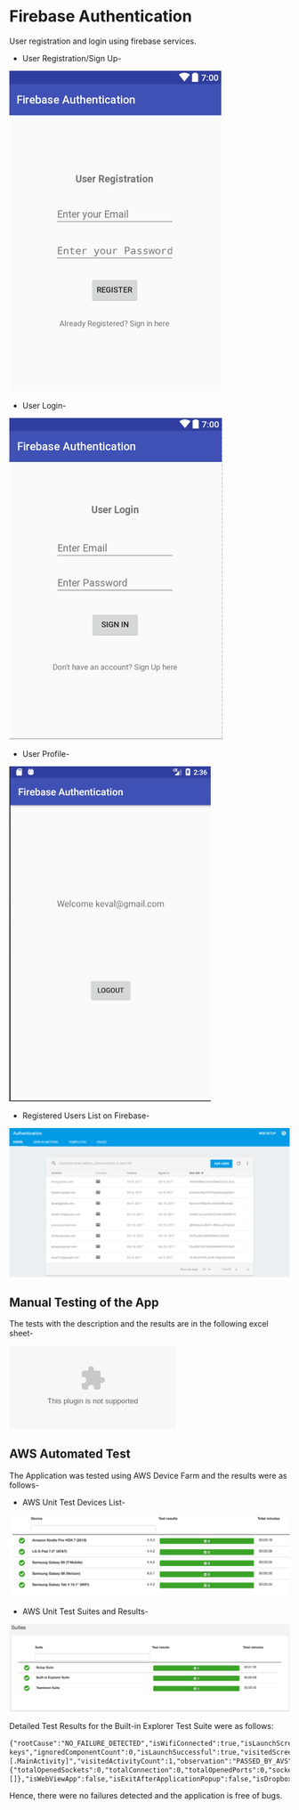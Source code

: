 # Firebase Authentication
User registration and login using firebase services.


* User Registration/Sign Up-

![](images/UserRegistration.PNG)


* User Login-

![](images/UserLogin.PNG)


* User Profile-

![](images/UserProfile.PNG)


* Registered Users List on Firebase-

![](images/Authentication.PNG)

## Manual Testing of the App

The tests with the description and the results are in the following excel sheet-

![](https://github.com/kev5/Firebase_Authentication/blob/master/App%20Test%20Case%20Sheet.xlsx)

## AWS Automated Test

The Application was tested using AWS Device Farm and the results were as follows-

* AWS Unit Test Devices List-

![](https://github.com/kev5/Firebase_Authentication/blob/master/AWS%20Unit%20Test%20devices%20list.png)

* AWS Unit Test Suites and Results-

![](https://github.com/kev5/Firebase_Authentication/blob/master/AWS%20Unit%20Test%20Suites%20and%20Results.png)

Detailed Test Results for the Built-in Explorer Test Suite were as follows:

```
{"rootCause":"NO_FAILURE_DETECTED","isWifiConnected":true,"isLaunchScreenshotTaken":true,"isOpenGLApp":false,"unsuccessfulWatcherCount":0,"unvisitedComponentCount":0,"visitedComponentCount":1,"imageCount":0,"deviceFingerprint":"samsung\/matissewifiopenbnn\/matissewifiopenbnn:4.4.2\/KOT49H\/T530NUOVU1AOA2:user\/release-keys","ignoredComponentCount":0,"isLaunchSuccessful":true,"visitedScreenCount":1,"isExitDetected":false,"isCrashDetected":false,"totalTimeInMillis":31841,"isExitAfterSystemPopup":false,"visitedActivities":"[.MainActivity]","visitedActivityCount":1,"observation":"PASSED_BY_AVS","eventCount":2,"successfulWatcherCount":0,"securityThreat":"NO_ISSUE","sessionCount":1,"pid":11715,"securityStatus":{"totalOpenedSockets":0,"totalConnection":0,"totalOpenedPorts":0,"socketStats":[]},"isWebViewApp":false,"isExitAfterApplicationPopup":false,"isDropboxLogCollected":false,"isNonNativeViewApp":false,"isEntitlementPopup":false}
```

Hence, there were no failures detected and the application is free of bugs.
